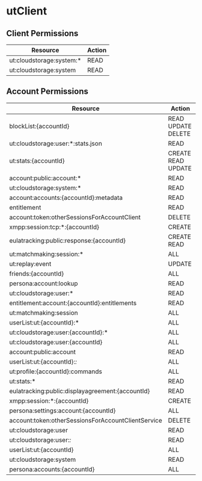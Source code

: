 # utClient


## Client Permissions
| Resource | Action |
| - | - |
| ut:cloudstorage:system:* | READ |
| ut:cloudstorage:system | READ |

## Account Permissions
| Resource | Action |
| - | - |
| blockList:{accountId} | READ UPDATE DELETE |
| ut:cloudstorage:user:*:stats.json | READ |
| ut:stats:{accountId} | CREATE READ UPDATE |
| account:public:account:* | READ |
| ut:cloudstorage:system:* | READ |
| account:accounts:{accountId}:metadata | READ |
| entitlement | READ |
| account:token:otherSessionsForAccountClient | DELETE |
| xmpp:session:tcp:*:{accountId} | CREATE |
| eulatracking:public:response:{accountId} | CREATE READ |
| ut:matchmaking:session:* | ALL |
| ut:replay:event | UPDATE |
| friends:{accountId} | ALL |
| persona:account:lookup | READ |
| ut:cloudstorage:user:* | READ |
| entitlement:account:{accountId}:entitlements | READ |
| ut:matchmaking:session | ALL |
| userList:ut:{accountId}:* | ALL |
| ut:cloudstorage:user:{accountId}:* | ALL |
| ut:cloudstorage:user:{accountId} | ALL |
| account:public:account | READ |
| userList:ut:{accountId}:*:* | ALL |
| ut:profile:{accountId}:commands | ALL |
| ut:stats:* | READ |
| eulatracking:public:displayagreement:{accountId} | READ |
| xmpp:session:*:{accountId} | CREATE |
| persona:settings:account:{accountId} | ALL |
| account:token:otherSessionsForAccountClientService | DELETE |
| ut:cloudstorage:user | READ |
| ut:cloudstorage:user:*:* | READ |
| userList:ut:{accountId} | ALL |
| ut:cloudstorage:system | READ |
| persona:accounts:{accountId} | ALL |

